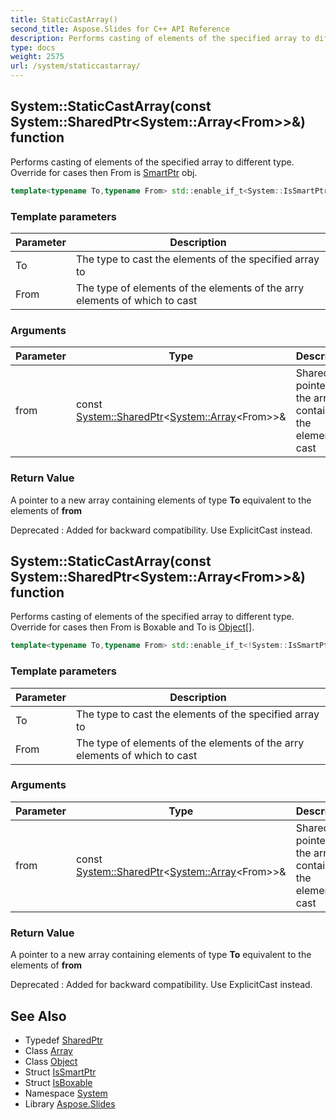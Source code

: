 ```yaml
---
title: StaticCastArray()
second_title: Aspose.Slides for C++ API Reference
description: Performs casting of elements of the specified array to different type. Override for cases then From is SmartPtr obj.
type: docs
weight: 2575
url: /system/staticcastarray/
---
```

## System::StaticCastArray(const System::SharedPtr\<System::Array\<From\>\>\&) function


Performs casting of elements of the specified array to different type. Override for cases then From is [SmartPtr](../smartptr/) obj.

```cpp
template<typename To,typename From> std::enable_if_t<System::IsSmartPtr<From>::value, System::SharedPtr<System::Array<To>>> System::StaticCastArray(const System::SharedPtr<System::Array<From>> &from)
```


### Template parameters

| Parameter | Description |
| --- | --- |
| To | The type to cast the elements of the specified array to |
| From | The type of elements of the elements of the arry elements of which to cast |

### Arguments

| Parameter | Type | Description |
| --- | --- | --- |
| from | const [System::SharedPtr](../sharedptr/)\<[System::Array](../array/)\<From\>\>\& | Shared pointer to the array containing the elements to cast |

### Return Value

A pointer to a new array containing elements of type **To** equivalent to the elements of **from**

Deprecated
:   Added for backward compatibility. Use ExplicitCast instead.

## System::StaticCastArray(const System::SharedPtr\<System::Array\<From\>\>\&) function


Performs casting of elements of the specified array to different type. Override for cases then From is Boxable and To is [Object](../object/)[].

```cpp
template<typename To,typename From> std::enable_if_t<!System::IsSmartPtr<From>::value &&System::IsBoxable<From>::value &&std::is_same<To, System::SharedPtr<Object>>::value, System::SharedPtr<System::Array<To>>> System::StaticCastArray(const System::SharedPtr<System::Array<From>> &from)
```


### Template parameters

| Parameter | Description |
| --- | --- |
| To | The type to cast the elements of the specified array to |
| From | The type of elements of the elements of the arry elements of which to cast |

### Arguments

| Parameter | Type | Description |
| --- | --- | --- |
| from | const [System::SharedPtr](../sharedptr/)\<[System::Array](../array/)\<From\>\>\& | Shared pointer to the array containing the elements to cast |

### Return Value

A pointer to a new array containing elements of type **To** equivalent to the elements of **from**

Deprecated
:   Added for backward compatibility. Use ExplicitCast instead.

## See Also

* Typedef [SharedPtr](../sharedptr/)
* Class [Array](../array/)
* Class [Object](../object/)
* Struct [IsSmartPtr](../issmartptr/)
* Struct [IsBoxable](../isboxable/)
* Namespace [System](../)
* Library [Aspose.Slides](../../)